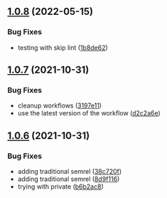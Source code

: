 ## [1.0.8](https://github.com/LucasCarioca/wedding-registration-services/compare/v1.0.7...v1.0.8) (2022-05-15)


### Bug Fixes

* testing with skip lint ([1b8de62](https://github.com/LucasCarioca/wedding-registration-services/commit/1b8de620d16d5723e8f68d9f907143d529676a54))

## [1.0.7](https://github.com/LucasCarioca/wedding-registration-services/compare/v1.0.6...v1.0.7) (2021-10-31)


### Bug Fixes

* cleanup workflows ([3197e11](https://github.com/LucasCarioca/wedding-registration-services/commit/3197e11888da3145db2607bd7b5c076fb3afa511))
* use the latest version of the workflow ([d2c2a6e](https://github.com/LucasCarioca/wedding-registration-services/commit/d2c2a6e4db583d39f1537ea8e7a391e9b40243b9))

## [1.0.6](https://github.com/LucasCarioca/wedding-registration-services/compare/v1.0.5...v1.0.6) (2021-10-31)


### Bug Fixes

* adding traditional semrel ([38c720f](https://github.com/LucasCarioca/wedding-registration-services/commit/38c720fa9ac6ede610722141a07def3e5681e067))
* adding traditional semrel ([8d9f116](https://github.com/LucasCarioca/wedding-registration-services/commit/8d9f116227d92d942f3a6c6f4b68b3ffa5cfdb4b))
* trying with private ([b6b2ac8](https://github.com/LucasCarioca/wedding-registration-services/commit/b6b2ac895bbb5bb7e7bf0cca2c5e001aab7eb853))
